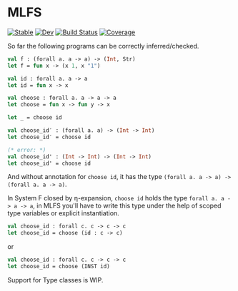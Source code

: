 # MLFS

[![Stable](https://img.shields.io/badge/docs-stable-blue.svg)](https://thautwarm.github.io/MLFS.jl/stable)
[![Dev](https://img.shields.io/badge/docs-dev-blue.svg)](https://thautwarm.github.io/MLFS.jl/dev)
[![Build Status](https://travis-ci.com/thautwarm/MLFS.jl.svg?branch=master)](https://travis-ci.com/thautwarm/MLFS.jl)
[![Coverage](https://codecov.io/gh/thautwarm/MLFS.jl/branch/master/graph/badge.svg)](https://codecov.io/gh/thautwarm/MLFS.jl)


So far the following programs can be correctly inferred/checked.

```ocaml
val f : (forall a. a -> a) -> (Int, Str)
let f = fun x -> (x 1, x "1")

val id : forall a. a -> a
let id = fun x -> x

val choose : forall a. a -> a -> a
let choose = fun x -> fun y -> x

let _ = choose id

val choose_id′ : (forall a. a) -> (Int -> Int)
let choose_id′ = choose id

(* error: *)
val choose_id' : (Int -> Int) -> (Int -> Int)
let choose_id' = choose id
```

And without annotation for `choose id`, it has the type `(forall a. a -> a) -> (forall a. a -> a)`.

In System F closed by η-expansion, `choose id` holds the type `forall a. a -> a -> a`,
in MLFS you'll have to write this type under the help of scoped type variables or explicit instantiation.

```ocaml
val choose_id : forall c. c -> c -> c
let choose_id = choose (id : c -> c)
```

or 

```ocaml
val choose_id : forall c. c -> c -> c
let choose_id = choose (INST id)
```


Support for Type classes is WIP.
